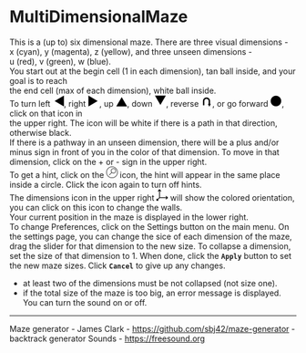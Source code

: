 # MultiDimensionalMaze
This is a (up to) six dimensional maze. There are three visual dimensions -  
x (cyan), y (magenta), z (yellow), and three unseen dimensions -  
u (red), v (green), w (blue).  
You start out at the begin cell (1 in each dimension), tan ball inside, and your goal is to reach  
the end cell (max of each dimension), white ball inside.  
To turn left <img src="icons/left_no.svg" width="20" height="20">, right <img src="icons/right_no.svg" width="20" height="20">, up <img src="icons/up_no.svg" width="20" height="20">, down <img src="icons/down_no.svg" width="20" height="20">, reverse <img src="icons/reverse_no.svg" width="20" height="20">, or go forward <img src="icons/forward_no.svg" width="20" height="20">, click on that icon in  
the upper right. The icon will be white if there is a path in that direction,  
otherwise black.  
If there is a pathway in an unseen dimension, there will be a plus and/or  
minus sign in front of you in the color of that dimension. To move in that  
dimension, click on the + or - sign in the upper right.  
To get a hint, click on the <img src="icons/hint_blank_neg.svg" width="20" height="20"> icon, the hint will appear in the same place inside a circle. Click the icon again to turn off hints.  
The dimensions icon in the upper right <img src="icons/dimensions_neg.svg" width="20" height="20"> will show the colored orientation, you can click on this icon to change the walls.  
Your current position in the maze is displayed in the lower right.  
To change Preferences, click on the Settings button on the main menu.
On the settings page, you can change the sice of each dimension of the maze, drag the slider for that dimension to the new size.
To collapse a dimension, set the size of that dimension to 1.
When done, click the **`Apply`** button to set the new maze sizes.
Click **`Cancel`** to give up any changes.  
- at least two of the dimensions must be not collapsed (not size one).
- if the total size of the maze is too big, an error message is displayed.
You can turn the sound on or off.
---
Maze generator - James Clark - https://github.com/sbj42/maze-generator - backtrack generator
Sounds - https://freesound.org

